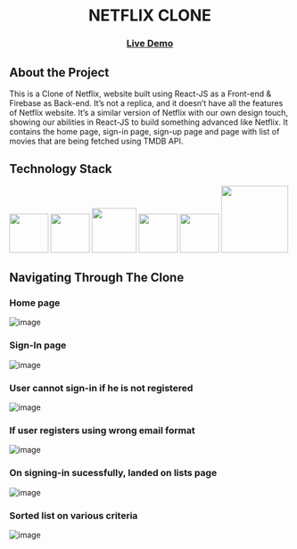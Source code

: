  <h1 align='center'>NETFLIX CLONE</h1>
 
 <h3 align='center'><a href='https://netflixcloneit.netlify.app/' target="_blank">Live Demo</a></h3>

## About the Project
<p>This is a Clone of Netflix, website built using React-JS as a Front-end & Firebase as Back-end. It’s not a replica, and it doesn’t have all the features of Netflix website. It’s a similar version of Netflix with our own design touch, showing our abilities in React-JS to build something advanced like Netflix. It contains the home page, sign-in page, sign-up page and page with list of movies that are being fetched using TMDB API.</p>

## Technology Stack
<div display='flex'>
<img width='70' src='https://www.freeiconspng.com/thumbs/html5-icon/html5-icon-1.png'/>
<img width='70' src='https://toppng.com/uploads/preview/html-css-js-icons-11563328364gmstz4ubs9.png'/>
<img width='80' src='https://getbootstrap.com/docs/5.3/assets/brand/bootstrap-logo-shadow.png'/>
<img width='70' src='https://upload.wikimedia.org/wikipedia/commons/6/6a/JavaScript-logo.png'/>
<img width='70' src='https://upload.wikimedia.org/wikipedia/commons/thumb/a/a7/React-icon.svg/2300px-React-icon.svg.png'/>
<img width='120' src='https://firebase.google.com/static/images/brand-guidelines/logo-standard.png'/>
</div>

## Navigating Through The Clone
### Home page
![image](https://user-images.githubusercontent.com/87939523/216148458-fcafd372-1150-451b-b093-6f23eb823a2b.png)
### Sign-In page
![image](https://user-images.githubusercontent.com/87939523/216148867-2b882a33-bfe5-419b-8cde-fec6f298ae61.png)
### User cannot sign-in if he is not registered
![image](https://user-images.githubusercontent.com/87939523/216148984-531759ba-0a29-4541-a041-7e29bd515e70.png)
### If user registers using wrong email format
![image](https://user-images.githubusercontent.com/87939523/216149086-30053a95-deae-4a77-8fc8-390b6062fac6.png)
### On signing-in sucessfully, landed on lists page
![image](https://user-images.githubusercontent.com/87939523/216149167-77f18f04-c2e9-47c7-b7e0-211a672d4dec.png)
### Sorted list on various criteria
![image](https://user-images.githubusercontent.com/87939523/216149261-b38cd12c-5bf8-4882-997e-7f08c9ae5a8b.png)
